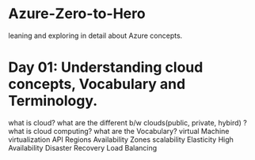 # Azure-Zero-to-Hero
leaning and exploring in detail about Azure concepts.

# Day 01: Understanding cloud concepts, Vocabulary and Terminology.
what is cloud? 
what are the different b/w clouds(public, private, hybird) ?
what is cloud computing?
what are the Vocabulary?
virtual Machine
virtualization
API  Regions
Availability Zones
scalability
Elasticity
High Availability
Disaster Recovery
Load Balancing
  
